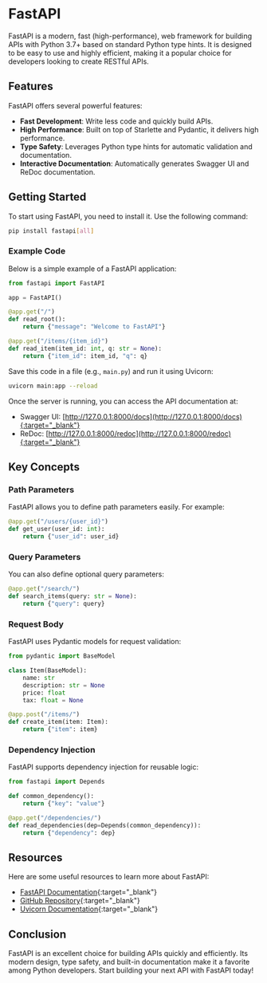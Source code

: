# FastAPI

FastAPI is a modern, fast (high-performance), web framework for building APIs with Python 3.7+ based on standard Python type hints. It is designed to be easy to use and highly efficient, making it a popular choice for developers looking to create RESTful APIs.

## Features

FastAPI offers several powerful features:

- **Fast Development**: Write less code and quickly build APIs.
- **High Performance**: Built on top of Starlette and Pydantic, it delivers high performance.
- **Type Safety**: Leverages Python type hints for automatic validation and documentation.
- **Interactive Documentation**: Automatically generates Swagger UI and ReDoc documentation.

## Getting Started

To start using FastAPI, you need to install it. Use the following command:

```bash
pip install fastapi[all]
```

### Example Code

Below is a simple example of a FastAPI application:

```python
from fastapi import FastAPI

app = FastAPI()

@app.get("/")
def read_root():
    return {"message": "Welcome to FastAPI"}

@app.get("/items/{item_id}")
def read_item(item_id: int, q: str = None):
    return {"item_id": item_id, "q": q}
```

Save this code in a file (e.g., `main.py`) and run it using Uvicorn:

```bash
uvicorn main:app --reload
```

Once the server is running, you can access the API documentation at:

- Swagger UI: [http://127.0.0.1:8000/docs](http://127.0.0.1:8000/docs){:target="_blank"}
- ReDoc: [http://127.0.0.1:8000/redoc](http://127.0.0.1:8000/redoc){:target="_blank"}

## Key Concepts

### Path Parameters

FastAPI allows you to define path parameters easily. For example:

```python
@app.get("/users/{user_id}")
def get_user(user_id: int):
    return {"user_id": user_id}
```

### Query Parameters

You can also define optional query parameters:

```python
@app.get("/search/")
def search_items(query: str = None):
    return {"query": query}
```

### Request Body

FastAPI uses Pydantic models for request validation:

```python
from pydantic import BaseModel

class Item(BaseModel):
    name: str
    description: str = None
    price: float
    tax: float = None

@app.post("/items/")
def create_item(item: Item):
    return {"item": item}
```

### Dependency Injection

FastAPI supports dependency injection for reusable logic:

```python
from fastapi import Depends

def common_dependency():
    return {"key": "value"}

@app.get("/dependencies/")
def read_dependencies(dep=Depends(common_dependency)):
    return {"dependency": dep}
```

## Resources

Here are some useful resources to learn more about FastAPI:

- [FastAPI Documentation](https://fastapi.tiangolo.com/){:target="_blank"}
- [GitHub Repository](https://github.com/tiangolo/fastapi){:target="_blank"}
- [Uvicorn Documentation](https://www.uvicorn.org/){:target="_blank"}

## Conclusion

FastAPI is an excellent choice for building APIs quickly and efficiently. Its modern design, type safety, and built-in documentation make it a favorite among Python developers. Start building your next API with FastAPI today!
